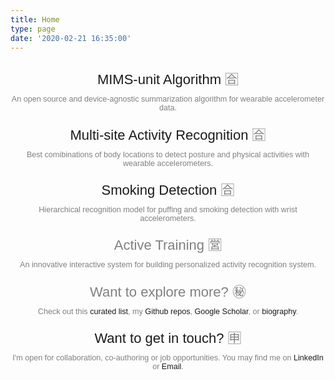 ```yaml
---
title: Home
type: page
date: '2020-02-21 16:35:00'
---
```

* [MIMS-unit Algorithm](https://mhealthgroup.github.io/MIMSunit/) 🈴

  An open source and device-agnostic summarization algorithm for wearable accelerometer data.
* [Multi-site Activity Recognition](https://qutang.github.io/MUSS/) 🈴

  Best comibinations of body locations to detect posture and physical activities with wearable accelerometers.
* [Smoking Detection](/blog/automated-puffing-and-smoking-detection) 🈴

  Hierarchical recognition model for puffing and smoking detection with wrist accelerometers.
* Active Training 🈺

  An innovative interactive system for building personalized activity recognition system.
* Want to explore more? ㊙️

  Check out this [curated list](https://qutang.dev/blog/eo9zcq), my [Github repos](https://github.com/qutang?tab=repositories), [Google Scholar](http://tiny.cc/googlescholar-qutang), or [biography](/about#bio).
* [Want to get in touch?](/about#contact) 🈸

  I'm open for collaboration, co-authoring or job opportunities. You may find me on [LinkedIn](https://www.linkedin.com/in/qutang/) or [Email](https://mailhide.io/e/SthF9).

<style>
  @media screen and (min-width: 1024px) {
    ul {
      max-width: 80em;
      margin: 0 auto;
    }
    li {
      width: 18em;
      padding: 0.5em 1em;
      margin-top: 0;
    }
  }

  @media only screen and (max-width: 600px) {
    ul {
      width: 100%;
      margin: 0 auto;
    }
    li {
      padding: 0;
      margin-top: 0;
    }
  }
  ul{
    display: flex;
    list-style-type: none;
    justify-content: space-around;
    align-content: center;
    margin: 0 auto;
    padding-left: 0;
    flex-wrap: wrap;
  }

  

  li p {
    font-size: 0.9em;
    text-align: center;
    -webkit-hyphens: auto;
    -ms-hyphens: auto;
    hyphens: auto;
    margin: 0.5em 0;
    color: gray;
  }

  li>:first-child, li>:first-child a {
    font-size: 22px;
    font-family: Arial;
    text-align: center;
  }

  li a {
    font-family: Arial;
    text-decoration: none;
  }

  li a:hover{
    text-decoration: underline;
  }

  li :nth-child(n+2) {
    font-family: Arial;
  }
</style>
